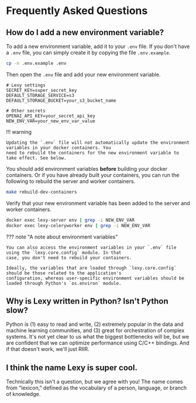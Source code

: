 # Frequently Asked Questions

## How do I add a new environment variable?

To add a new environment variable, add it to your `.env` file. If you don't have a `.env` file, you can simply create
it by copying the file `.env.example`.

```bash
cp -n .env.example .env
```

Then open the `.env` file and add your new environment variable.

```shell title=".env" hl_lines="7"
# Lexy settings
SECRET_KEY=super_secret_key
DEFAULT_STORAGE_SERVICE=s3
DEFAULT_STORAGE_BUCKET=your_s3_bucket_name

# Other secrets
OPENAI_API_KEY=your_secret_api_key
NEW_ENV_VAR=your_new_env_var_value
```


!!! warning

    Updating the `.env` file will not automatically update the environment variables in your docker containers. You
    need to rebuild the containers for the new environment variable to take effect. See below.

You should add environment variables **before** building your docker containers. Or if you have already built your
containers, you can run the following to rebuild the server and worker containers.

```bash
make rebuild-dev-containers
```

Verify that your new environment variable has been added to the server and worker containers.

```bash
docker exec lexy-server env | grep -i NEW_ENV_VAR
docker exec lexy-celeryworker env | grep -i NEW_ENV_VAR
```

??? note "A note about environment variables"

    You can also access the environment variables in your `.env` file using the `lexy.core.config` module. In that
    case, you don't need to rebuild your containers.

    Ideally, the variables that are loaded through `lexy.core.config` should be those related to the application's
    configuration, whereas user-specific environment variables should be loaded through Python's `os.environ` module.


## Why is Lexy written in Python? Isn't Python slow?

Python is (1) easy to read and write, (2) extremely popular in the data and machine learning communities, and (3) great
for orchestration of complex systems. It's not yet clear to us what the biggest bottlenecks will be, but we
are confident that we can optimize performance using C/C++ bindings. And if that doesn't work, we'll just RIIR.

## I think the name Lexy is super cool.

Technically this isn't a question, but we agree with you! The name comes from "lexicon," defined as the vocabulary of a person, language, or branch of
knowledge.
